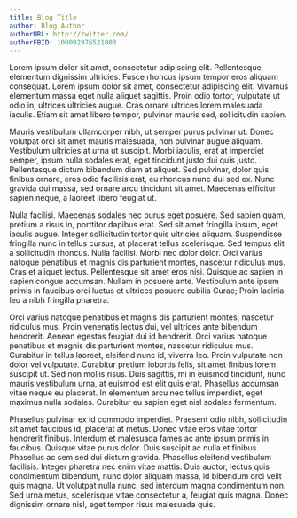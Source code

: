 ```yaml
---
title: Blog Title
author: Blog Author
authorURL: http://twitter.com/
authorFBID: 100002976521003
---
```


Lorem ipsum dolor sit amet, consectetur adipiscing elit. Pellentesque elementum dignissim ultricies.
Fusce rhoncus ipsum tempor eros aliquam consequat. Lorem ipsum dolor sit amet, consectetur
adipiscing elit. Vivamus elementum massa eget nulla aliquet sagittis. Proin odio tortor, vulputate
ut odio in, ultrices ultricies augue. Cras ornare ultrices lorem malesuada iaculis. Etiam sit amet
libero tempor, pulvinar mauris sed, sollicitudin sapien.

<!--truncate-->

Mauris vestibulum ullamcorper nibh, ut semper purus pulvinar ut. Donec volutpat orci sit amet mauris
malesuada, non pulvinar augue aliquam. Vestibulum ultricies at urna ut suscipit. Morbi iaculis, erat
at imperdiet semper, ipsum nulla sodales erat, eget tincidunt justo dui quis justo. Pellentesque
dictum bibendum diam at aliquet. Sed pulvinar, dolor quis finibus ornare, eros odio facilisis erat,
eu rhoncus nunc dui sed ex. Nunc gravida dui massa, sed ornare arcu tincidunt sit amet. Maecenas
efficitur sapien neque, a laoreet libero feugiat ut.

Nulla facilisi. Maecenas sodales nec purus eget posuere. Sed sapien quam, pretium a risus in,
porttitor dapibus erat. Sed sit amet fringilla ipsum, eget iaculis augue. Integer sollicitudin
tortor quis ultricies aliquam. Suspendisse fringilla nunc in tellus cursus, at placerat tellus
scelerisque. Sed tempus elit a sollicitudin rhoncus. Nulla facilisi. Morbi nec dolor dolor. Orci
varius natoque penatibus et magnis dis parturient montes, nascetur ridiculus mus. Cras et aliquet
lectus. Pellentesque sit amet eros nisi. Quisque ac sapien in sapien congue accumsan. Nullam in
posuere ante. Vestibulum ante ipsum primis in faucibus orci luctus et ultrices posuere cubilia
Curae; Proin lacinia leo a nibh fringilla pharetra.

Orci varius natoque penatibus et magnis dis parturient montes, nascetur ridiculus mus. Proin
venenatis lectus dui, vel ultrices ante bibendum hendrerit. Aenean egestas feugiat dui id hendrerit.
Orci varius natoque penatibus et magnis dis parturient montes, nascetur ridiculus mus. Curabitur in
tellus laoreet, eleifend nunc id, viverra leo. Proin vulputate non dolor vel vulputate. Curabitur
pretium lobortis felis, sit amet finibus lorem suscipit ut. Sed non mollis risus. Duis sagittis, mi
in euismod tincidunt, nunc mauris vestibulum urna, at euismod est elit quis erat. Phasellus accumsan
vitae neque eu placerat. In elementum arcu nec tellus imperdiet, eget maximus nulla sodales.
Curabitur eu sapien eget nisl sodales fermentum.

Phasellus pulvinar ex id commodo imperdiet. Praesent odio nibh, sollicitudin sit amet faucibus id,
placerat at metus. Donec vitae eros vitae tortor hendrerit finibus. Interdum et malesuada fames ac
ante ipsum primis in faucibus. Quisque vitae purus dolor. Duis suscipit ac nulla et finibus.
Phasellus ac sem sed dui dictum gravida. Phasellus eleifend vestibulum facilisis. Integer pharetra
nec enim vitae mattis. Duis auctor, lectus quis condimentum bibendum, nunc dolor aliquam massa, id
bibendum orci velit quis magna. Ut volutpat nulla nunc, sed interdum magna condimentum non. Sed urna
metus, scelerisque vitae consectetur a, feugiat quis magna. Donec dignissim ornare nisl, eget tempor
risus malesuada quis.
